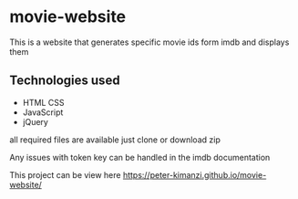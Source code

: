 # movie-website
This is a website that generates specific movie ids form imdb and displays them

## Technologies used
 * HTML CSS
 * JavaScript
 * jQuery

all required files are available just clone or download zip

Any issues with token key can be handled in the imdb documentation



This project can be view here https://peter-kimanzi.github.io/movie-website/

